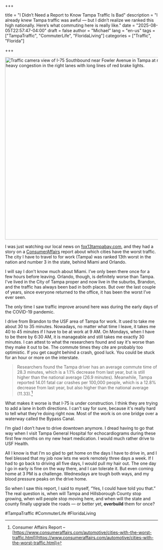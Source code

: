 +++

title = "I Didn’t Need a Report to Know Tampa Traffic Is Bad"
description = "I already knew Tampa traffic was awful — but I didn’t realize we ranked this high nationally. Here’s what commuting here is really like."
date = "2025-08-05T22:57:47-04:00"
draft = false 
author = "Michael"
lang = "en-us"
tags = ["TampaTraffic", "CommuterLife", "FloridaLiving"]
categories = ["Traffic", "Florida"]

+++



<img src="/uploads/i75-fowler-crash-.jpg" alt="Traffic camera view of I-75 Southbound near Fowler Avenue in Tampa at night, showing heavy congestion in the right lanes with long lines of red brake lights." width="600" />



I was just watching our local news on [fox13tampabay.com](https://www.fox13news.com/news/tampa-ranks-13th-worst-city-us-traffic-consumeraffairs-study), and they had a story on a [ConsumerAffairs](https://www.consumeraffairs.com/automotive/cities-with-the-worst-traffic.html#methodology) report about which cities have the worst traffic. The city I have to travel to for work (Tampa) was ranked 13th worst in the nation and number 3 in the state, behind Miami and Orlando.

I will say I don't know much about Miami. I’ve only been there once for a few hours before leaving. Orlando, though, is definitely worse than Tampa. I've lived in the City of Tampa proper and now live in the suburbs, Brandon, and the traffic has always been bad in both places. But over the last couple of years, since everyone returned to the office, it has been the worst I’ve ever seen.

The only time I saw traffic improve around here was during the early days of the COVID-19 pandemic.

I drive from Brandon to the USF area of Tampa for work. It used to take me about 30 to 35 minutes. Nowadays, no matter what time I leave, it takes me 40 to 45 minutes if I have to be at work at 9 AM. On Mondays, when I have to be there by 6:30 AM, it is manageable and still takes me exactly 30 minutes. I can attest to what the researchers found and say it's worse than they make it out to be. The commute times they cite are probably too optimistic. If you get caught behind a crash, good luck.  You could be stuck for an hour or more on the interstate.

> Researchers found the Tampa driver has an average commute time of 28.3 minutes, which is a 1.1% decrease from last year, but is still higher than the national average (26.9 minutes). Meanwhile, Tampa reported 14.01 fatal car crashes per 100,000 people, which is a 12.8% decrease from last year, but also higher than the national average (11.33).[^1]

What makes it worse is that I-75 is under construction. I think they are trying to add a lane in both directions. I can't say for sure, because it's really hard to tell what they’re doing right now. Most of the work is on one bridge over a waterway called the Bypass Canal.

I’m glad I don’t have to drive downtown anymore. I dread having to go that way when I visit Tampa General Hospital for echocardiograms during these first few months on my new heart medication. I would much rather drive to USF Health.

All I know is that I’m so glad to get home on the days I have to drive in, and I feel blessed that my job now lets me work remotely three days a week. If I had to go back to driving all five days, I would pull my hair out. The one day I go in early is fine on the way there, and I can tolerate it. But even coming home at 3 PM is a challenge. Wednesdays are tough both ways, and my blood pressure peaks on the drive home.

So when I saw this report, I said to myself, “Yes, I could have told you that.” The real question is, when will Tampa and Hillsborough County stop growing, when will people stop moving here, and when will the state and county finally upgrade the roads — or better yet, **overbuild** them for once?



[^1]: Consumer Affairs Report – [https://www.consumeraffairs.com/automotive/cities-with-the-worst-traffic.html](https://www.consumeraffairs.com/automotive/cities-with-the-worst-traffic.html)



#TampaTraffic #CommuterLife #FloridaLiving



